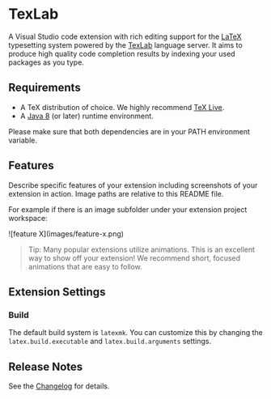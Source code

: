 # TexLab

A Visual Studio code extension with rich editing support for the [LaTeX](https://www.latex-project.org/) typesetting system powered by the [TexLab](https://github.com/efoerster/texlab) language server. It aims to produce high quality code completion results by indexing your used packages as you type.

## Requirements

- A TeX distribution of choice. We highly recommend [TeX Live](https://www.tug.org/texlive/).
- A [Java 8](https://java.com/en/download/) (or later) runtime environment.

Please make sure that both dependencies are in your PATH environment variable.

## Features

Describe specific features of your extension including screenshots of your extension in action. Image paths are relative to this README file.

For example if there is an image subfolder under your extension project workspace:

\!\[feature X\]\(images/feature-x.png\)

> Tip: Many popular extensions utilize animations. This is an excellent way to show off your extension! We recommend short, focused animations that are easy to follow.

## Extension Settings

### Build

The default build system is `latexmk`. You can customize this by changing the `latex.build.executable` and `latex.build.arguments` settings.

## Release Notes

See the [Changelog](CHANGELOG.md) for details.
